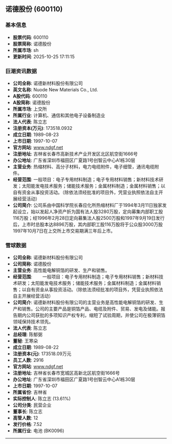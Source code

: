 ## 诺德股份 (600110)

### 基本信息

- **股票代码**: 600110
- **股票简称**: 诺德股份
- **所属市场**: sh
- **更新时间**: 2025-10-25 17:11:15

### 巨潮资讯数据

- **公司全称**: 诺德新材料股份有限公司
- **英文名称**: Nuode New Materials Co., Ltd.
- **A股代码**: 600110
- **A股简称**: 诺德股份
- **所属市场**: 上交所
- **所属行业**: 计算机、通信和其他电子设备制造业
- **法人代表**: 陈立志
- **注册资本(万元)**: 173518.0932
- **成立日期**: 1989-08-23
- **上市日期**: 1997-10-07
- **官方网站**: www.ndgf.net
- **注册地址**: 吉林省长春市高新技术产业开发区北区航空街1666号
- **办公地址**: 广东省深圳市福田区广夏路1号创智云中心A1栋30层
- **主营业务**: 热缩材料、高分子材料，电力电缆附件，电子细管，通讯电缆附件。
- **经营范围**: 一般项目：电子专用材料制造；电子专用材料销售；新材料技术研发；太阳能发电技术服务；储能技术服务；金属材料制造；金属材料销售；以自有资金从事投资活动。（除依法须经批准的项目外，凭营业执照依法自主开展经营活动）
- **公司简介**: 公司系由中国科学院长春应化所热缩材料厂于1994年3月11日独家发起设立，始以发起人净资产折为国有法人股3280万股，定向募集内部职工股116万股；经1996年2月28日定向募集法人股2500万股和1997年9月19日发行后，上市时总股本达8896万股，其内部职工股116万股将于公众股3000万股1997年10月7日在上交所上市交易期满三年后上市。

### 雪球数据

- **公司全称**: 诺德新材料股份有限公司
- **公司简称**: 诺德股份
- **主营业务**: 高性能电解铜箔的研发、生产和销售。
- **经营范围**: 　　一般项目：电子专用材料制造；电子专用材料销售；新材料技术研发；太阳能发电技术服务；储能技术服务；金属材料制造；金属材料销售；以自有资金从事投资活动。（除依法须经批准的项目外，凭营业执照依法自主开展经营活动）
- **公司简介**: 诺德新材料股份有限公司的主营业务是高性能电解铜箔的研发、生产和销售。公司的主要产品是铜箔产品、电缆及附件、贸易、发电及储能。报告期内公司获批的多项知识产权专利，缩短了试验周期，并使公司在极薄铜箔领域保持技术领先。
- **法人代表**: 陈立志
- **总经理**: 陈郁弼
- **董秘**: 王寒朵
- **成立日期**: 1989-08-22
- **注册资本(元)**: 173518.09万元
- **员工人数**: 2916
- **官方网站**: www.ndgf.net
- **注册地址**: 吉林省长春市宽城区高新北区航空街1666号
- **办公地址**: 广东省深圳市福田区广夏路1号创智云中心A1栋30层
- **上市日期**: 1997-10-07
- **所属省份**: 吉林省
- **实际控制人**: 陈立志 (13.61%)
- **公司分类**: 民营企业
- **董事长**: 陈立志
- **高管人数**: 12
- **发行价格**: 7.52
- **所属行业**: 电池 (BK0096)

---